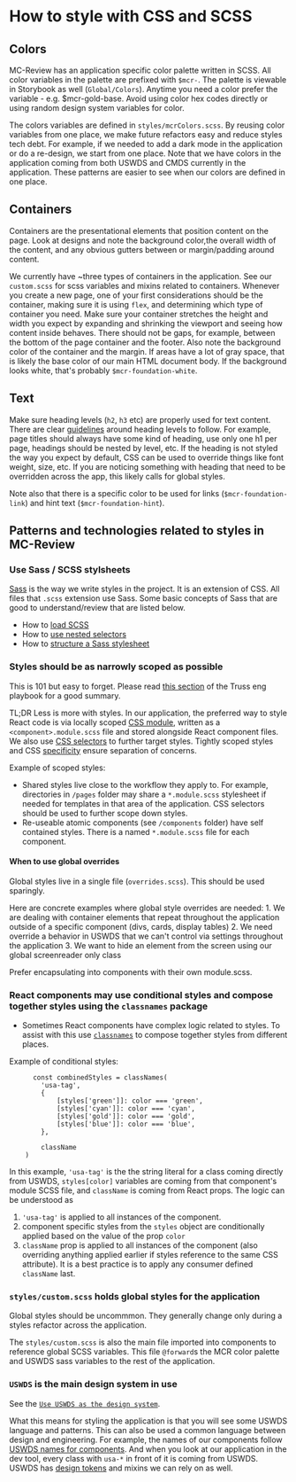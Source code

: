 # How to style with CSS and SCSS

## Colors

MC-Review has an application specific color palette written in SCSS. All color variables in the palette are prefixed with `$mcr-`. The palette is viewable in Storybook as well (`Global/Colors`). Anytime you need a color prefer the variable -  e.g. $mcr-gold-base. Avoid using color hex codes directly or using random design system variables for color.

The colors variables are defined in  `styles/mcrColors.scss`. By reusing color variables from one place, we make future refactors easy and reduce styles tech debt. For example, if we needed to add a dark mode in the application or do a re-design, we start from one place. Note that we have colors in the application coming from both USWDS and CMDS currently in the application. These patterns are easier to see when our colors are defined in one place.

## Containers

Containers are the presentational elements that position content on the page. Look at designs and note the background color,the overall width of the content, and any obvious gutters between or margin/padding around content.

We currently have ~three types of containers in the application. See our `custom.scss` for scss variables and mixins related to containers. Whenever you create a new page, one of your first considerations should be the container, making sure it is using `flex`, and determining which type of container you need. Make sure your container stretches the height and width you expect by expanding and shrinking the viewport and seeing how content inside behaves. There should not be gaps, for example, between the bottom of the page container and the footer. Also note the background color of the container and the margin. If areas have a lot of gray space, that is likely the base color of our main HTML document body. If the background looks white, that's probably  `$mcr-foundation-white`.

## Text

Make sure heading levels (`h2`, `h3` etc) are properly used for text content. There are clear [guidelines](https://developer.mozilla.org/en-US/docs/Web/HTML/Element/Heading_Elements) around heading levels to follow. For example, page titles should always have some kind of heading, use only one h1 per page, headings should be nested by level, etc. If the heading is not styled the way you expect by default, CSS can be used to override things like font weight, size, etc. If you are noticing something with heading that need to be overridden across the app, this likely calls for global styles.

Note also that there is a specific color to be used for links (`$mcr-foundation-link`) and hint text (`$mcr-foundation-hint`).

## Patterns and technologies related to styles in MC-Review

### Use Sass / SCSS stylsheets

[Sass](https://sass-lang.com/documentation/file.SASS_REFERENCE.html) is the way we write styles in the project. It is an extension of CSS. All files that `.scss` extension use Sass. Some basic concepts of Sass that are good to understand/review that are listed below.

- How to [load SCSS](https://sass-lang.com/documentation/at-rules/use#loading-members)
- How to [use nested selectors](https://sass-lang.com/documentation/style-rules#nesting)
- How to [structure a Sass stylesheet](https://sass-lang.com/documentation/syntax/structure)

### Styles should be as narrowly scoped as possible

This is 101 but easy to forget. Please read [this section](https://github.com/trussworks/Engineering-Playbook/blob/main/docs/web/frontend/developing-ui.md#style-with-css-modules) of the Truss eng playbook for a good summary.

TL;DR Less is more with styles. In our application, the preferred way to style React code is via locally scoped [CSS module](https://github.com/css-modules/css-modules), written as a `<component>.module.scss` file and stored alongside React component files. We also use [CSS selectors](https://developer.mozilla.org/en-US/docs/Web/CSS/Reference#selectors) to further target styles. Tightly scoped styles and CSS [specificity](https://developer.mozilla.org/en-US/docs/Web/CSS/Specificity) ensure separation of concerns.

Example of scoped styles:
- Shared styles live close to the workflow they apply to. For example, directories in  `/pages` folder may share a `*.module.scss` stylesheet if needed for templates in that area of the application. CSS selectors should be used to further scope down styles.
- Re-useable atomic components (see `/components` folder) have self contained styles. There is a named `*.module.scss` file for each component.


#### When to use global overrides

Global styles live in a single file (`overrides.scss`). This should be used sparingly.

Here are concrete examples where global style overrides are needed:
    1. We are dealing with container elements that repeat throughout the application outside of a specific component (divs, cards, display tables)
    2. We need override a behavior in USWDS that we can't control via settings throughout the application
    3. We want to hide an element from the screen using our global screenreader only class


Prefer encapsulating into components with their own module.scss.

### React components may use conditional styles and compose together styles using the `classnames` package

- Sometimes React components have complex logic related to styles. To assist with this use [`classnames`](https://github.com/JedWatson/classnames) to compose together styles from different places.

Example of conditional styles:

```react
      const combinedStyles = classNames(
        'usa-tag',
        {
            [styles['green']]: color === 'green',
            [styles['cyan']]: color === 'cyan',
            [styles['gold']]: color === 'gold',
            [styles['blue']]: color === 'blue',
        },

        className
    )
  ````

In this example, `'usa-tag'` is the the string literal for a class coming directly from USWDS, `styles[color]` variables are coming from that component's module SCSS file, and `className` is coming from React props. The logic can be understood as

1. `'usa-tag'` is applied to all instances of the component.
2. component specific styles from the `styles` object are conditionally applied based on the value of the prop `color`
3. `className` prop is applied to all instances of the component (also overriding anything applied earlier if styles reference to the same CSS attribute). It is a best practice is to apply any consumer defined `className` last.

### `styles/custom.scss` holds global styles for the application

Global styles should be uncommmon. They generally change only during a styles refactor across the application.

The `styles/custom.scss` is also the main file imported into components to reference global SCSS variables. This file `@forward`s the MCR color palette and USWDS sass variables to the rest of the application.

### `USWDS` is the main design system in use

See the [`Use USWDS as the design system`](../architectural-decision-records/014-use-uswds-design-system.md).

What this means for styling the application is that you will see some USWDS language and patterns. This can also be used a common language between design and engineering. For example, the names of our components follow [USWDS names for components](https://designsystem.digital.gov/components/overview/). And when you look at our application in the dev tool, every class with `usa-*` in front of it is coming from USWDS. USWDS has [design tokens](https://designsystem.digital.gov/design-tokens/) and mixins we can rely on as well.